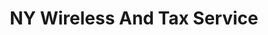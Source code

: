 ---
title: "NY Wireless And Tax Service"
url: /allentown/ny-wireless-and-tax-service/
shop: Handy
---